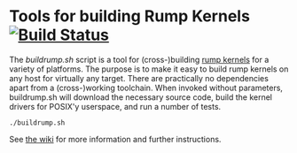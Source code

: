 Tools for building Rump Kernels [![Build Status](https://travis-ci.org/rumpkernel/buildrump.sh.png?branch=master)](https://travis-ci.org/rumpkernel/buildrump.sh)
===============================

The _buildrump.sh_ script is a tool for (cross-)building
[rump kernels](http://rumpkernel.org/) for a variety of platforms.
The purpose is to make it easy to build rump kernels on any host for
virtually any target.  There are practically no dependencies apart from a
(cross-)working toolchain.  When invoked without parameters, buildrump.sh
will download the necessary source code, build the kernel drivers for
POSIX'y userspace, and run a number of tests.

```
./buildrump.sh
```

See [the wiki](http://wiki.rumpkernel.org/Repo:-buildrump.sh) for more
information and further instructions.
